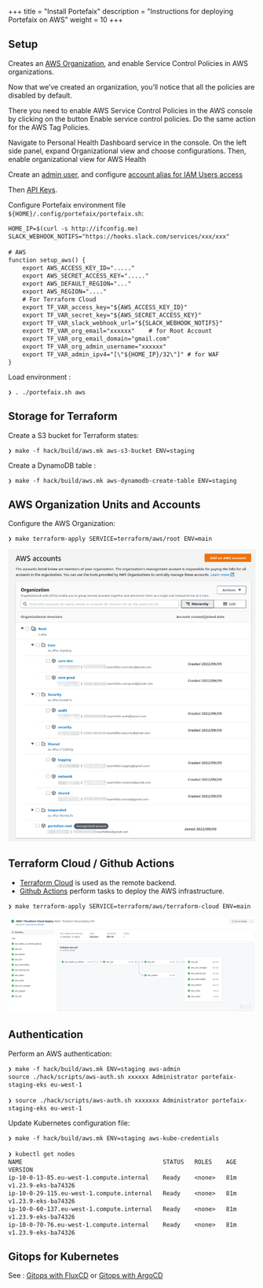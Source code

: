+++
title = "Install Portefaix"
description = "Instructions for deploying Portefaix on AWS"
weight = 10
+++

<a id="aws"></a>

## Setup

Creates an [AWS Organization](https://docs.aws.amazon.com/organizations/latest/userguide/orgs_manage_accounts_create.html), and enable Service Control Policies in AWS organizations.

Now that we’ve created an organization, you’ll notice that all the policies are disabled by default.

There you need to enable AWS Service Control Policies in the AWS console by clicking on the button Enable service control policies. Do the same action for the AWS Tag Policies.

Navigate to Personal Health Dashboard service in the console. On the left side panel, expand Organizational view and choose configurations. Then, enable organizational view for AWS Health

Create an [admin user](https://docs.aws.amazon.com/IAM/latest/UserGuide/getting-started_create-admin-group.html), and configure [account alias for IAM Users access](https://docs.aws.amazon.com/IAM/latest/UserGuide/getting-started_how-users-sign-in.html)

Then [API Keys](https://console.aws.amazon.com/iam/home?#/security_credentials).

Configure Portefaix environment file `${HOME}/.config/portefaix/portefaix.sh`:

```shell
HOME_IP=$(curl -s http://ifconfig.me)
SLACK_WEBHOOK_NOTIFS="https://hooks.slack.com/services/xxx/xxx"

# AWS
function setup_aws() {
    export AWS_ACCESS_KEY_ID="....."
    export AWS_SECRET_ACCESS_KEY="....."
    export AWS_DEFAULT_REGION="..."
    export AWS_REGION="...."
    # For Terraform Cloud
    export TF_VAR_access_key="${AWS_ACCESS_KEY_ID}"
    export TF_VAR_secret_key="${AWS_SECRET_ACCESS_KEY}"
    export TF_VAR_slack_webhook_url="${SLACK_WEBHOOK_NOTIFS}"
    export TF_VAR_org_email="xxxxxx"    # for Root Account
    export TF_VAR_org_email_domain="gmail.com"
    export TF_VAR_org_admin_username="xxxxxx"
    export TF_VAR_admin_ipv4="[\"${HOME_IP}/32\"]" # for WAF
}
```

Load environment :

```shell
❯ . ./portefaix.sh aws
```

## Storage for Terraform

Create a S3 bucket for Terraform states:

```shell
❯ make -f hack/build/aws.mk aws-s3-bucket ENV=staging
```

Create a DynamoDB table :

```shell
❯ make -f hack/build/aws.mk aws-dynamodb-create-table ENV=staging
```

## AWS Organization Units and Accounts

Configure the AWS Organization:

```shell
❯ make terraform-apply SERVICE=terraform/aws/root ENV=main
```

<img src="/docs/images/aws_organization.png" alt="
Portefaix AWS organization" class="mt-3 mb-3 rounded">

<a id="aws-terraform-cloud"></a>

## Terraform Cloud / Github Actions

* [Terraform Cloud](https://terraform.cloud) is used as the remote backend.
* [Github Actions](https://github.com/features/actions) perform tasks to deploy the AWS infrastructure.

```shell
❯ make terraform-apply SERVICE=terraform/aws/terraform-cloud ENV=main
```

<img src="/docs/images/portefaix-aws-deploy.png" alt="Portefaix AWS deployment" class="mt-3 mb-3 rounded">

<a id="aws-gitops"></a>

## Authentication

Perform an AWS authentication:

```shell
❯ make -f hack/build/aws.mk ENV=staging aws-admin
source ./hack/scripts/aws-auth.sh xxxxxx Administrator portefaix-staging-eks eu-west-1

❯ source ./hack/scripts/aws-auth.sh xxxxxxx Administrator portefaix-staging-eks eu-west-1
```

Update Kubernetes configuration file:

```shell
❯ make -f hack/build/aws.mk ENV=staging aws-kube-credentials

❯ kubectl get nodes
NAME                                        STATUS   ROLES    AGE   VERSION
ip-10-0-13-85.eu-west-1.compute.internal    Ready    <none>   81m   v1.23.9-eks-ba74326
ip-10-0-29-115.eu-west-1.compute.internal   Ready    <none>   81m   v1.23.9-eks-ba74326
ip-10-0-60-137.eu-west-1.compute.internal   Ready    <none>   81m   v1.23.9-eks-ba74326
ip-10-0-70-76.eu-west-1.compute.internal    Ready    <none>   81m   v1.23.9-eks-ba74326
```

## Gitops for Kubernetes

See : [Gitops with FluxCD](/docs/development/gitops-fluxcd) or [Gitops with ArgoCD](/docs/development/gitops-argocd/)
